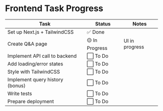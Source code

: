 # Frontend Task Progress

| Task                                   | Status      | Notes                |
|----------------------------------------|------------|----------------------|
| Set up Next.js + TailwindCSS           | ✅ Done     |                      |
| Create Q&A page                        | 🟡 In Progress | UI in progress       |
| Implement API call to backend          | ⬜ To Do    |                      |
| Add loading/error states               | ⬜ To Do    |                      |
| Style with TailwindCSS                 | ⬜ To Do    |                      |
| Implement query history (bonus)        | ⬜ To Do    |                      |
| Write tests                            | ⬜ To Do    |                      |
| Prepare deployment                     | ⬜ To Do    |                      | 